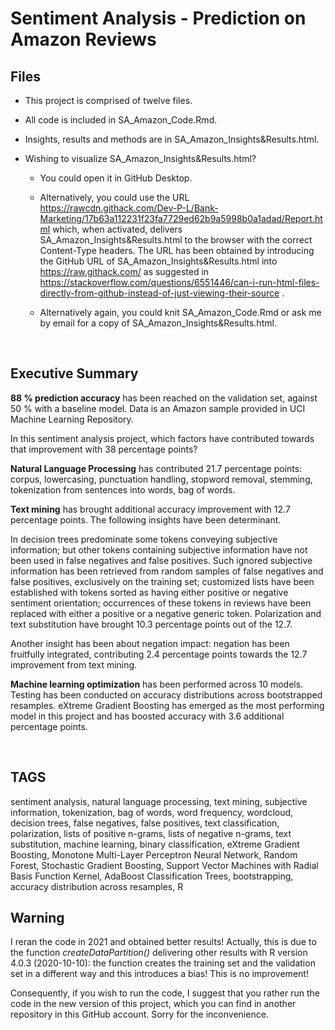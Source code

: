 # Sentiment Analysis - Prediction on Amazon Reviews

## Files

- This project is comprised of twelve files. 
- All code is included in SA_Amazon_Code.Rmd. 
- Insights, results and methods are in SA_Amazon_Insights&Results.html.

- Wishing to visualize SA_Amazon_Insights&Results.html?

  * You could open it in GitHub Desktop.

  * Alternatively, you could use the URL https://rawcdn.githack.com/Dev-P-L/Bank-Marketing/17b63a112231f23fa7729ed62b9a5998b0a1adad/Report.html which, when activated, delivers SA_Amazon_Insights&Results.html to the browser with the correct Content-Type headers. The URL has been obtained by introducing the GitHub URL of SA_Amazon_Insights&Results.html into https://raw.githack.com/ as suggested in https://stackoverflow.com/questions/6551446/can-i-run-html-files-directly-from-github-instead-of-just-viewing-their-source .

  * Alternatively again, you could knit SA_Amazon_Code.Rmd or ask me by email for a copy of SA_Amazon_Insights&Results.html.

<br>

## Executive Summary

**88 % prediction accuracy** has been reached on the validation set, against 50 % with a baseline model. Data is an Amazon sample provided in UCI Machine Learning Repository.

In this sentiment analysis project, which factors have contributed towards that improvement with 38 percentage points?

**Natural Language Processing** has contributed 21.7 percentage points: corpus, lowercasing, punctuation handling, stopword removal, stemming, tokenization from sentences into words, bag of words. 

**Text mining** has brought additional accuracy improvement with 12.7 percentage points. The following insights have been determinant. 

In decision trees predominate some tokens conveying subjective information; but other tokens containing subjective information have not been used in false negatives and false positives. Such ignored subjective information has been retrieved from random samples of false negatives and false positives, exclusively on the training set; customized lists have been established with tokens sorted as having either positive or negative sentiment orientation; occurrences of these tokens in reviews have been replaced with either a positive or a negative generic token. Polarization and text substitution have brought 10.3 percentage points out of the 12.7.

Another insight has been about negation impact: negation has been fruitfully integrated, contributing 2.4 percentage points towards the 12.7 improvement from text mining. 

**Machine learning optimization** has been performed across 10 models. Testing has been conducted on accuracy distributions across bootstrapped resamples. eXtreme Gradient Boosting has emerged as the most performing model in this project and has boosted accuracy with 3.6 additional percentage points. 
 
<br>

## TAGS
sentiment analysis, natural language processing, text mining, subjective information, tokenization, bag of words, word frequency, wordcloud, decision trees, false negatives, false positives, text classification, polarization, lists of positive n-grams, lists of negative n-grams, text substitution, machine learning, binary classification, eXtreme Gradient Boosting, Monotone Multi-Layer Perceptron Neural Network, Random Forest, Stochastic Gradient Boosting, Support Vector Machines with Radial Basis Function Kernel, AdaBoost Classification Trees, bootstrapping, accuracy distribution across resamples, R



## Warning
I reran the code in 2021 and obtained better results! Actually, this is due to the function *createDataPartition()* delivering other results with R version 4.0.3 (2020-10-10): the function creates the training set and the validation set in a different way and this introduces a bias! This is no improvement!

Consequently, if you wish to run the code, I suggest that you rather run the code in the new version of this project, which you can find in another repository in this GitHub account. Sorry for the inconvenience. 
